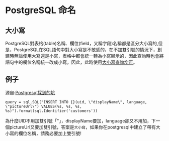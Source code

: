 # PostgreSQL 命名

## 大小寫

PostgreSQL對表格(table)名稱、欄位(field，又稱字段)名稱都是區分大小寫的,但是，PostgreSQL在SQL語句中對大小寫是不敏感的，在不加雙引號的情況下，創建時無論使用大寫還是小寫，表格中都會統一轉為小寫顯示的，因此查詢時也會將語句中的欄位名稱統一改成小寫，因此，此時使用[大小寫查詢均可](https://www.modb.pro/issue/10320)。

## 例子

源自:[Postgresql採到的坑](https://ithelp.ithome.com.tw/articles/10274769)  

```PostgreSQL
query = sql.SQL("INSERT INTO {}(uid, \"displayName\", language, \"pictureUrl\") VALUES(%s, %s, %s, %s)").format(sql.Identifier('customers'))
```
為什麼UID不用加雙引號「"」，displayName要加，language卻又不用加，下一個pictureUrl又要加雙引號，答案是`大小寫`，如果你在postgresql中建立了帶有大小寫的欄位名稱，請務必要加上雙引號!